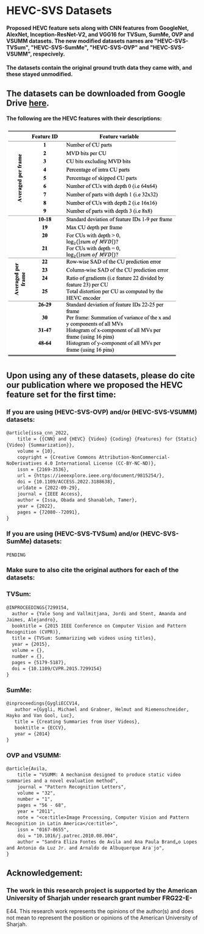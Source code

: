 # **HEVC-SVS Datasets**

#### Proposed HEVC feature sets along with CNN features from GoogleNet, AlexNet, Inception-ResNet-V2, and VGG16 for TVSum, SumMe, OVP and VSUMM datasets. The new modified datasets names are "HEVC-SVS-TVSum", "HEVC-SVS-SumMe", "HEVC-SVS-OVP" and "HEVC-SVS-VSUMM", respecively.

#### The datasets contain the original ground truth data they came with, and these stayed unmodified.

## The datasets can be downloaded from Google Drive [here](https://drive.google.com/drive/folders/1s1RfJTeAesyTQdwOuOSdV3PrZ5r6gbKz?usp=sharing).

#### The following are the HEVC features with their descriptions:

<img src="HEVC-Features.png" alt="HEVC Features extracted" width="450"/>

## Upon using any of these datasets, please do cite our publication where we proposed the HEVC feature set for the first time:

### If you are using (HEVC-SVS-OVP) and/or (HEVC-SVS-VSUMM) datasets:
```
@article{issa_cnn_2022,
	title = {{CNN} and {HEVC} {Video} {Coding} {Features} for {Static} {Video} {Summarization}},
	volume = {10},
	copyright = {Creative Commons Attribution-NonCommercial-NoDerivatives 4.0 International License (CC-BY-NC-ND)},
	issn = {2169-3536},
	url = {https://ieeexplore.ieee.org/document/9815254/},
	doi = {10.1109/ACCESS.2022.3188638},
	urldate = {2022-09-29},
	journal = {IEEE Access},
	author = {Issa, Obada and Shanableh, Tamer},
	year = {2022},
	pages = {72080--72091},
}

```
### If you are using (HEVC-SVS-TVSum) and/or (HEVC-SVS-SumMe) datasets:
```
PENDING
```
### Make sure to also cite the original authors for each of the datasets:

### TVSum:
```
@INPROCEEDINGS{7299154,
  author = {Yale Song and Vallmitjana, Jordi and Stent, Amanda and Jaimes, Alejandro},
  booktitle = {2015 IEEE Conference on Computer Vision and Pattern Recognition (CVPR)}, 
  title = {TVSum: Summarizing web videos using titles}, 
  year = {2015},
  volume = {},
  number = {},
  pages = {5179-5187},
  doi = {10.1109/CVPR.2015.7299154}
}
```

### SumMe:
```
@inproceedings{GygliECCV14,
   author ={Gygli, Michael and Grabner, Helmut and Riemenschneider, Hayko and Van Gool, Luc},
   title = {Creating Summaries from User Videos},
   booktitle = {ECCV},
   year = {2014}
}
```

### OVP and VSUMM:
```
@article{Avila,
    title = "VSUMM: A mechanism designed to produce static video summaries and a novel evaluation method",
    journal = "Pattern Recognition Letters",
    volume = "32",
    number = "1",
    pages = "56 - 68",
    year = "2011",
    note = "<ce:title>Image Processing, Computer Vision and Pattern Recognition in Latin America</ce:title>",
    issn = "0167-8655",
    doi = "10.1016/j.patrec.2010.08.004",
    author = "Sandra Eliza Fontes de Avila and Ana Paula Brand„o Lopes and Antonio da Luz Jr. and Arnaldo de Albuquerque Ara˙jo",
}
```

## Acknowledgement:
### The work in this research project is supported by the American University of Sharjah under research grant number FRG22-E-
E44. This research work represents the opinions of the author(s) and does not mean to represent the position or opinions of the
American University of Sharjah. 



